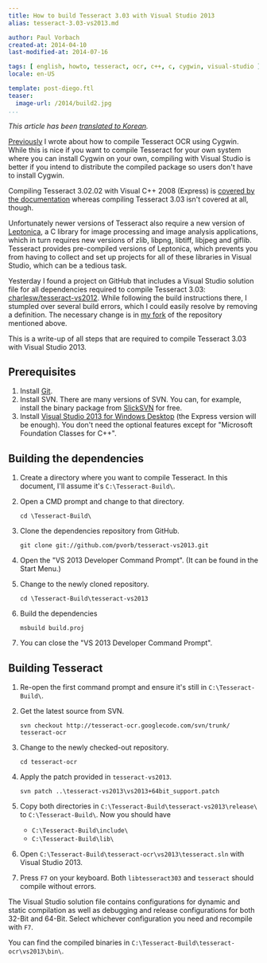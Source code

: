 ```yaml
---
title: How to build Tesseract 3.03 with Visual Studio 2013
alias: tesseract-3.03-vs2013.md

author: Paul Vorbach
created-at: 2014-04-10
last-modified-at: 2014-07-16

tags: [ english, howto, tesseract, ocr, c++, c, cygwin, visual-studio ]
locale: en-US

template: post-diego.ftl
teaser:
  image-url: /2014/build2.jpg
...
```


*This article has been [translated to Korean][Korean].*

[Korean]: http://blog.naver.com/killkimno/220062688967

[Previously](tesseract-cygwin.html) I wrote about how to compile Tesseract OCR
using Cygwin. While this is nice if you want to compile Tesseract for your own
system where you can install Cygwin on your own, compiling with Visual Studio is
better if you intend to distribute the compiled package so users don't have to
install Cygwin.

Compiling Tesseract 3.02.02 with Visual C++ 2008 (Express) is [covered by the
documentation](http://tesseract-ocr.googlecode.com/svn/trunk/vs2008/doc/setup.html)
whereas compiling Tesseract 3.03 isn't covered at all, though.

Unfortunately newer versions of Tesseract also require a new version of
[Leptonica](http://www.leptonica.org/), a C library for image processing and
image analysis applications, which in turn requires new versions of zlib,
libpng, libtiff, libjpeg and giflib. Tesseract provides pre-compiled versions of
Leptonica, which prevents you from having to collect and set up projects for all
of these libraries in Visual Studio, which can be a tedious task.

Yesterday I found a project on GitHub that includes a Visual Studio solution
file for all dependencies required to compile Tesseract 3.03:
[charlesw/tesseract-vs2012](https://github.com/charlesw/tesseract-vs2012). While
following the build instructions there, I stumpled over several build errors,
which I could easily resolve by removing a definition. The necessary change is
in [my fork](https://github.com/pvorb/tesseract-vs2013) of the repository
mentioned above.

This is a write-up of all steps that are required to compile Tesseract 3.03 with
Visual Studio 2013.

## Prerequisites

 1. Install [Git](http://git-scm.com/).
 2. Install SVN. There are many versions of SVN. You can, for example, install
    the binary package from [SlickSVN](http://www.sliksvn.com/en/download) for
    free.
 3. Install [Visual Studio 2013 for Windows Desktop](http://www.visualstudio.com/downloads/download-visual-studio-vs)
    (the Express version will be enough). You don't need the optional features
    except for "Microsoft Foundation Classes for C++".

## Building the dependencies

 1. Create a directory where you want to compile Tesseract. In this document,
    I'll assume it's `C:\Tesseract-Build\`.
 2. Open a CMD prompt and change to that directory.

    ~~~
    cd \Tesseract-Build\
    ~~~
 3. Clone the dependencies repository from GitHub.

    ~~~
    git clone git://github.com/pvorb/tesseract-vs2013.git
    ~~~
 4. Open the "VS 2013 Developer Command Prompt". (It can be found in the Start
    Menu.)
 5. Change to the newly cloned repository.

    ~~~
    cd \Tesseract-Build\tesseract-vs2013
    ~~~
 6. Build the dependencies

    ~~~
    msbuild build.proj
    ~~~
 7. You can close the "VS 2013 Developer Command Prompt".

## Building Tesseract

 1. Re-open the first command prompt and ensure it's still in
    `C:\Tesseract-Build\`.
 2. Get the latest source from SVN.

    ~~~
    svn checkout http://tesseract-ocr.googlecode.com/svn/trunk/ tesseract-ocr
    ~~~
 3. Change to the newly checked-out repository.

    ~~~
    cd tesseract-ocr
    ~~~
 4. Apply the patch provided in `tesseract-vs2013`.

    ~~~
    svn patch ..\tesseract-vs2013\vs2013+64bit_support.patch
    ~~~
 5. Copy both directories in `C:\Tesseract-Build\tesseract-vs2013\release\` to
    `C:\Tesseract-Build\`. Now you should have

      - `C:\Tesseract-Build\include\`
      - `C:\Tesseract-Build\lib\`
 6. Open `C:\Tesseract-Build\tesseract-ocr\vs2013\tesseract.sln` with Visual
    Studio 2013.
 7. Press `F7` on your keyboard. Both `libtesseract303` and `tesseract` should
    compile without errors.

The Visual Studio solution file contains configurations for dynamic and static
compilation as well as debugging and release configurations for both 32-Bit and
64-Bit. Select whichever configuration you need and recompile with `F7`.

You can find the compiled binaries in
`C:\Tesseract-Build\tesseract-ocr\vs2013\bin\`.
